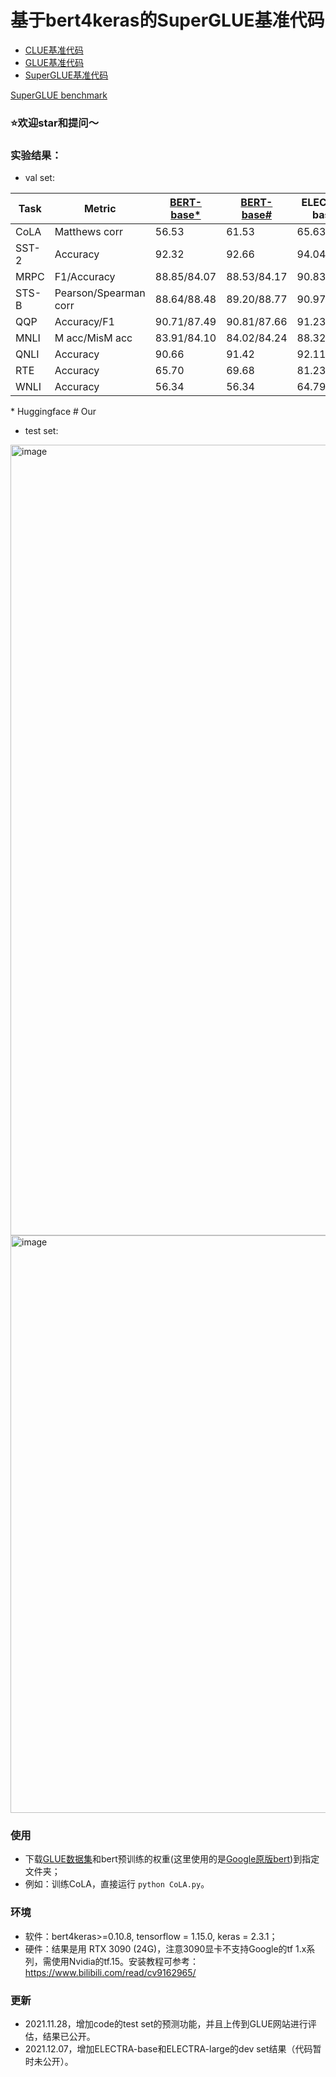 # 基于bert4keras的SuperGLUE基准代码

- [CLUE基准代码](https://github.com/bojone/CLUE-bert4keras)
- [GLUE基准代码](https://github.com/nishiwen1214/GLUE-bert4keras)
- [SuperGLUE基准代码](https://github.com/nishiwen1214/GLUE-bert4keras)

[SuperGLUE benchmark](https://gluebenchmark.com/)

### ⭐️欢迎star和提问～

### 实验结果：
- val set:

| Task  | Metric                       | [BERT-base*](https://github.com/huggingface/transformers/tree/master/examples/pytorch/text-classification?fbclid=IwAR0Y4_Eer7ovaEJpRMpE1S91AsrOdEK97-iah6mupW9RATs2XMPVzQZCNz8) | [BERT-base#](https://github.com/nishiwen1214/GLUE-bert4keras)|ELECTRA-base#|ELECTRA-large#|
|-------|------------------------------|-------------|---------------|---------------|---------------|
| CoLA  | Matthews corr                | 56.53       | 61.53         |65.63          |68.99          |
| SST-2 | Accuracy                     | 92.32       | 92.66         |94.04          |94.95          |
| MRPC  | F1/Accuracy                  | 88.85/84.07 | 88.53/84.17   |90.83/87.71    |91.78/89.16    |
| STS-B | Pearson/Spearman corr        | 88.64/88.48 | 89.20/88.77   |90.97/90.75    |91.13/91.25    |
| QQP   | Accuracy/F1                  | 90.71/87.49 | 90.81/87.66   |91.23/88.33    |92.20/89.70    |
| MNLI  | M acc/MisM acc               | 83.91/84.10 | 84.02/84.24   |88.32/88.16    |91.10/91.15    |
| QNLI  | Accuracy                     | 90.66       | 91.42         |92.11          |93.74          |
| RTE   | Accuracy                     | 65.70       | 69.68         |81.23          |87.73           |
| WNLI  | Accuracy                     | 56.34       | 56.34         |64.79          |84.51          |

\* Huggingface         \# Our
- test set:
<img width="1265" alt="image" src="https://user-images.githubusercontent.com/56249874/144988273-054ed625-ae72-4aa6-8223-3e989f7d63b8.png">
<img width="924" alt="image" src="https://user-images.githubusercontent.com/56249874/143735793-762babad-f43b-482e-87b5-61210720a34f.png">

### 使用
- 下载[GLUE数据集](https://gluebenchmark.com/)和bert预训练的权重(这里使用的是[Google原版bert](https://github.com/google-research/bert))到指定文件夹；
- 例如：训练CoLA，直接运行 `python CoLA.py`。

### 环境
- 软件：bert4keras>=0.10.8, tensorflow = 1.15.0, keras = 2.3.1；
- 硬件：结果是用 RTX 3090 (24G)，注意3090显卡不支持Google的tf 1.x系列，需使用Nvidia的tf.15。安装教程可参考：https://www.bilibili.com/read/cv9162965/

### 更新
- 2021.11.28，增加code的test set的预测功能，并且上传到GLUE网站进行评估，结果已公开。
- 2021.12.07，增加ELECTRA-base和ELECTRA-large的dev set结果（代码暂时未公开）。

